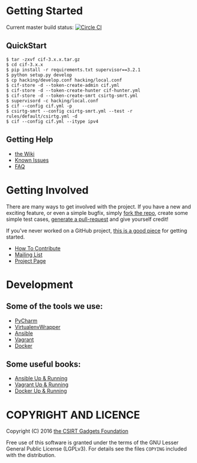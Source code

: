# Getting Started
Current master build status: [![Circle CI](https://circleci.com/gh/csirtgadgets/bearded-avenger.svg?style=svg&circle-token=e08a0a7ec010e17feb6724dbbc93ce584b9868cd)](https://circleci.com/gh/csirtgadgets/bearded-avenger)

## QuickStart
```
$ tar -zxvf cif-3.x.x.tar.gz
$ cd cif-3.x.x
$ pip install -r requirements.txt supervisor==3.2.1
$ python setup.py develop
$ cp hacking/develop.conf hacking/local.conf
$ cif-store -d --token-create-admin cif.yml
$ cif-store -d --token-create-hunter cif-hunter.yml
$ cif-store -d --token-create-smrt csirtg-smrt.yml
$ supervisord -c hacking/local.conf
$ cif --config cif.yml -p
$ csirtg-smrt --config csirtg-smrt.yml --test -r rules/default/csirtg.yml -d
$ cif --config cif.yml --itype ipv4
```

## Getting Help
 * [the Wiki](https://github.com/csirtgadgets/bearded-avenger/wiki)
 * [Known Issues](https://github.com/csirtgadgets/bearded-avenger/issues?labels=bug&state=open) 
 * [FAQ](https://github.com/csirtgadgets/bearded-avenger/issues?labels=faq)

# Getting Involved
There are many ways to get involved with the project. If you have a new and exciting feature, or even a simple bugfix, simply [fork the repo](https://help.github.com/articles/fork-a-repo), create some simple test cases, [generate a pull-request](https://help.github.com/articles/using-pull-requests) and give yourself credit!

If you've never worked on a GitHub project, [this is a good piece](https://guides.github.com/activities/contributing-to-open-source) for getting started.

* [How To Contribute](contributing.md)  
* [Mailing List](https://groups.google.com/forum/#!forum/ci-framework)  
* [Project Page](http://csirtgadgets.org/collective-intelligence-framework/)

# Development
## Some of the tools we use:

* [PyCharm](https://www.jetbrains.com/pycharm/)
* [VirtualenvWrapper](https://virtualenvwrapper.readthedocs.org/en/latest/)
* [Ansible](http://ansible.com)
* [Vagrant](https://www.vagrantup.com/)
* [Docker](https://docker.io)

## Some useful books:

* [Ansible Up & Running](http://www.amazon.com/Ansible-Up-Running-Lorin-Hochstein/dp/1491915323/ref=sr_1_1?ie=UTF8&qid=1450109562&sr=8-1&keywords=ansible+up+and+running)
* [Vagrant Up & Running](http://www.amazon.com/Vagrant-Up-Running-Mitchell-Hashimoto/dp/1449335837/ref=sr_1_3?ie=UTF8&qid=1450109562&sr=8-3&keywords=ansible+up+and+running)
* [Docker Up & Running](http://www.amazon.com/Docker-Up-Running-Karl-Matthias/dp/1491917571/ref=sr_1_2?ie=UTF8&qid=1450109562&sr=8-2&keywords=ansible+up+and+running)


# COPYRIGHT AND LICENCE

Copyright (C) 2016 [the CSIRT Gadgets Foundation](http://csirtgadgets.org)

Free use of this software is granted under the terms of the GNU Lesser General Public License (LGPLv3). For details see the files `COPYING` included with the distribution.
